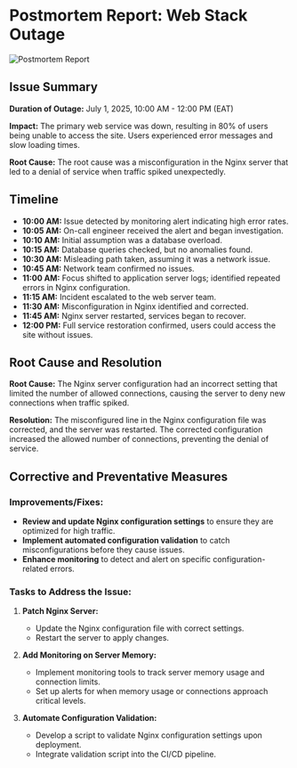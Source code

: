 # Postmortem Report: Web Stack Outage

![Postmortem Report](a_postmortem_report_image.png)

## Issue Summary
**Duration of Outage:** July 1, 2025, 10:00 AM - 12:00 PM (EAT)

**Impact:** The primary web service was down, resulting in 80% of users being unable to access the site. Users experienced error messages and slow loading times.

**Root Cause:** The root cause was a misconfiguration in the Nginx server that led to a denial of service when traffic spiked unexpectedly.

## Timeline
- **10:00 AM:** Issue detected by monitoring alert indicating high error rates.
- **10:05 AM:** On-call engineer received the alert and began investigation.
- **10:10 AM:** Initial assumption was a database overload.
- **10:15 AM:** Database queries checked, but no anomalies found.
- **10:30 AM:** Misleading path taken, assuming it was a network issue.
- **10:45 AM:** Network team confirmed no issues.
- **11:00 AM:** Focus shifted to application server logs; identified repeated errors in Nginx configuration.
- **11:15 AM:** Incident escalated to the web server team.
- **11:30 AM:** Misconfiguration in Nginx identified and corrected.
- **11:45 AM:** Nginx server restarted, services began to recover.
- **12:00 PM:** Full service restoration confirmed, users could access the site without issues.

## Root Cause and Resolution
**Root Cause:** The Nginx server configuration had an incorrect setting that limited the number of allowed connections, causing the server to deny new connections when traffic spiked.

**Resolution:** The misconfigured line in the Nginx configuration file was corrected, and the server was restarted. The corrected configuration increased the allowed number of connections, preventing the denial of service.

## Corrective and Preventative Measures
### Improvements/Fixes:
- **Review and update Nginx configuration settings** to ensure they are optimized for high traffic.
- **Implement automated configuration validation** to catch misconfigurations before they cause issues.
- **Enhance monitoring** to detect and alert on specific configuration-related errors.

### Tasks to Address the Issue:
1. **Patch Nginx Server:**
   - Update the Nginx configuration file with correct settings.
   - Restart the server to apply changes.

2. **Add Monitoring on Server Memory:**
   - Implement monitoring tools to track server memory usage and connection limits.
   - Set up alerts for when memory usage or connections approach critical levels.

3. **Automate Configuration Validation:**
   - Develop a script to validate Nginx configuration settings upon deployment.
   - Integrate validation script into the CI/CD pipeline.